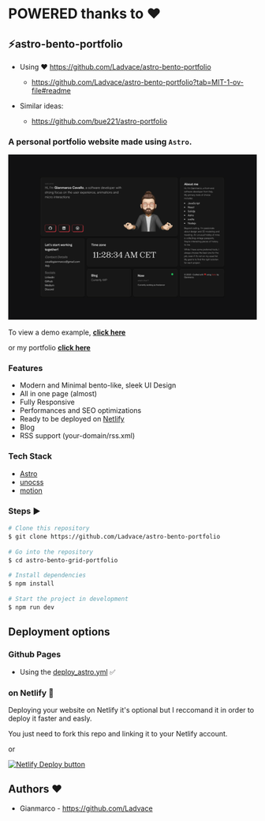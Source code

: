 # POWERED thanks to ❤️ 


## ⚡️astro-bento-portfolio

* Using ❤️ https://github.com/Ladvace/astro-bento-portfolio
    * https://github.com/Ladvace/astro-bento-portfolio?tab=MIT-1-ov-file#readme

* Similar ideas:
    * https://github.com/bue221/astro-portfolio

### A personal portfolio website made using `Astro`.

![astro-bento-portfolio | Bento-like Personal Porfolio Template](public/preview.png)

To view a demo example, **[click here](https://sparkly-speculoos-0c9197.netlify.app/)**

or my portfolio **[click here](https://gianmarco.xyz/)**

### Features

- Modern and Minimal bento-like, sleek UI Design
- All in one page (almost)
- Fully Responsive
- Performances and SEO optimizations
- Ready to be deployed on [Netlify](https://www.netlify.com/)
- Blog
- RSS support (your-domain/rss.xml)

### Tech Stack

- [Astro](https://astro.build)
- [unocss](https://unocss.dev/)
- [motion](https://motion.dev/)

### Steps ▶️

```bash
# Clone this repository
$ git clone https://github.com/Ladvace/astro-bento-portfolio
```

```bash
# Go into the repository
$ cd astro-bento-grid-portfolio
```

```bash
# Install dependencies
$ npm install
```

```bash
# Start the project in development
$ npm run dev
```

## Deployment options

### Github Pages

* Using the [deploy_astro.yml](https://github.com/JAlcocerT/web3/blob/main/.github/workflows/deploy_astro.yml) ✅

### on Netlify 🚀

Deploying your website on Netlify it's optional but I reccomand it in order to deploy it faster and easly.

You just need to fork this repo and linking it to your Netlify account.

or

[![Netlify Deploy button](https://www.netlify.com/img/deploy/button.svg)](https://app.netlify.com/start/deploy?repository=https://github.com/Ladvace/astro-bento-portfolio)

## Authors ❤️

- Gianmarco - https://github.com/Ladvace